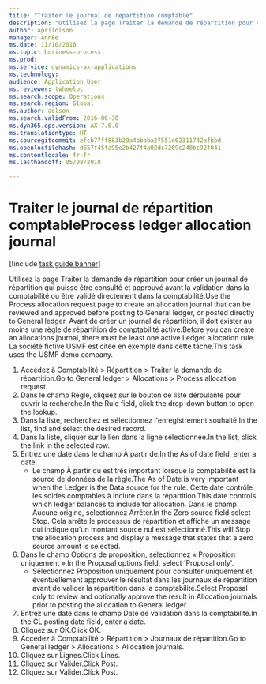 ```yaml
--- 
title: "Traiter le journal de répartition comptable"
description: "Utilisez la page Traiter la demande de répartition pour créer un journal de répartition qui puisse être consulté et approuvé avant la validation dans la comptabilité ou être validé directement dans la comptabilité."
author: aprilolson
manager: AnnBe
ms.date: 11/10/2016
ms.topic: business-process
ms.prod: 
ms.service: dynamics-ax-applications
ms.technology: 
audience: Application User
ms.reviewer: twheeloc
ms.search.scope: Operations
ms.search.region: Global
ms.author: aolson
ms.search.validFrom: 2016-06-30
ms.dyn365.ops.version: AX 7.0.0
ms.translationtype: HT
ms.sourcegitcommit: efcb77ff883b29a4bbaba27551e02311742afbbd
ms.openlocfilehash: d657f45fa95e2b427f4a02dc7209c248bc92f041
ms.contentlocale: fr-fr
ms.lasthandoff: 05/08/2018

---
```

# <a name="process-ledger-allocation-journal"></a><span data-ttu-id="3cd27-103">Traiter le journal de répartition comptable</span><span class="sxs-lookup"><span data-stu-id="3cd27-103">Process ledger allocation journal</span></span>

[!include [task guide banner](../../includes/task-guide-banner.md)]

<span data-ttu-id="3cd27-104">Utilisez la page Traiter la demande de répartition pour créer un journal de répartition qui puisse être consulté et approuvé avant la validation dans la comptabilité ou être validé directement dans la comptabilité.</span><span class="sxs-lookup"><span data-stu-id="3cd27-104">Use the Process allocation request page to create an allocation journal that can be reviewed and approved before posting to General ledger, or posted directly to General ledger.</span></span> <span data-ttu-id="3cd27-105">Avant de créer un journal de répartition, il doit exister au moins une règle de répartition de comptabilité active.</span><span class="sxs-lookup"><span data-stu-id="3cd27-105">Before you can create an allocations journal, there must be least one active Ledger allocation rule.</span></span> <span data-ttu-id="3cd27-106">La société fictive USMF est citée en exemple dans cette tâche.</span><span class="sxs-lookup"><span data-stu-id="3cd27-106">This task uses the USMF demo company.</span></span>

1. <span data-ttu-id="3cd27-107">Accédez à Comptabilité > Répartition > Traiter la demande de répartition.</span><span class="sxs-lookup"><span data-stu-id="3cd27-107">Go to General ledger > Allocations > Process allocation request.</span></span>
2. <span data-ttu-id="3cd27-108">Dans le champ Règle, cliquez sur le bouton de liste déroulante pour ouvrir la recherche.</span><span class="sxs-lookup"><span data-stu-id="3cd27-108">In the Rule field, click the drop-down button to open the lookup.</span></span>
3. <span data-ttu-id="3cd27-109">Dans la liste, recherchez et sélectionnez l'enregistrement souhaité.</span><span class="sxs-lookup"><span data-stu-id="3cd27-109">In the list, find and select the desired record.</span></span>
4. <span data-ttu-id="3cd27-110">Dans la liste, cliquer sur le lien dans la ligne sélectionnée.</span><span class="sxs-lookup"><span data-stu-id="3cd27-110">In the list, click the link in the selected row.</span></span>
5. <span data-ttu-id="3cd27-111">Entrez une date dans le champ À partir de.</span><span class="sxs-lookup"><span data-stu-id="3cd27-111">In the As of date field, enter a date.</span></span>
    * <span data-ttu-id="3cd27-112">Le champ À partir du est très important lorsque la comptabilité est la source de données de la règle.</span><span class="sxs-lookup"><span data-stu-id="3cd27-112">The As of Date is very important when the Ledger is the Data source for the rule.</span></span> <span data-ttu-id="3cd27-113">Cette date contrôle les soldes comptables à inclure dans la répartition.</span><span class="sxs-lookup"><span data-stu-id="3cd27-113">This date controls which ledger balances to include for allocation.</span></span>     <span data-ttu-id="3cd27-114">Dans le champ Aucune origine, sélectionnez Arrêter.</span><span class="sxs-lookup"><span data-stu-id="3cd27-114">In the Zero source field select Stop.</span></span> <span data-ttu-id="3cd27-115">Cela arrête le processus de répartition et affiche un message qui indique qu'un montant source nul est sélectionné.</span><span class="sxs-lookup"><span data-stu-id="3cd27-115">This will  Stop the allocation process and display a message that states that a zero source amount is selected.</span></span>  
6. <span data-ttu-id="3cd27-116">Dans le champ Options de proposition, sélectionnez « Proposition uniquement ».</span><span class="sxs-lookup"><span data-stu-id="3cd27-116">In the Proposal options field, select 'Proposal only'.</span></span>
    * <span data-ttu-id="3cd27-117">Sélectionnez Proposition uniquement pour consulter uniquement et éventuellement approuver le résultat dans les journaux de répartition avant de valider la répartition dans la comptabilité.</span><span class="sxs-lookup"><span data-stu-id="3cd27-117">Select Proposal only to review and optionally approve the result in Allocation journals prior to posting the allocation to General ledger.</span></span>  
7. <span data-ttu-id="3cd27-118">Entrez une date dans le champ Date de validation dans la comptabilité.</span><span class="sxs-lookup"><span data-stu-id="3cd27-118">In the GL posting date field, enter a date.</span></span>
8. <span data-ttu-id="3cd27-119">Cliquez sur OK.</span><span class="sxs-lookup"><span data-stu-id="3cd27-119">Click OK.</span></span>
9. <span data-ttu-id="3cd27-120">Accédez à Comptabilité > Répartition > Journaux de répartition.</span><span class="sxs-lookup"><span data-stu-id="3cd27-120">Go to General ledger > Allocations > Allocation journals.</span></span>
10. <span data-ttu-id="3cd27-121">Cliquez sur Lignes.</span><span class="sxs-lookup"><span data-stu-id="3cd27-121">Click Lines.</span></span>
11. <span data-ttu-id="3cd27-122">Cliquez sur Valider.</span><span class="sxs-lookup"><span data-stu-id="3cd27-122">Click Post.</span></span>
12. <span data-ttu-id="3cd27-123">Cliquez sur Valider.</span><span class="sxs-lookup"><span data-stu-id="3cd27-123">Click Post.</span></span>


